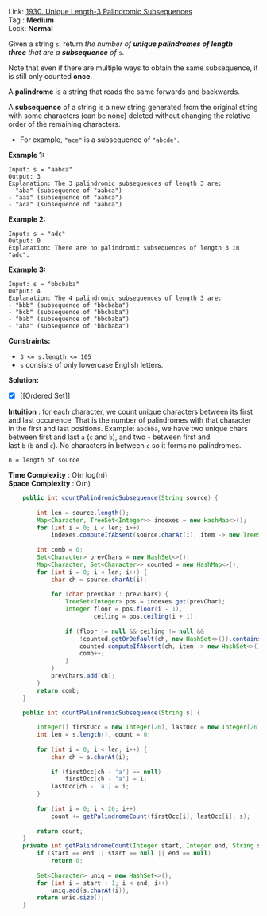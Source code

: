 Link: [1930. Unique Length-3 Palindromic Subsequences](https://leetcode.com/problems/unique-length-3-palindromic-subsequences/) <br>
Tag : **Medium**<br>
Lock: **Normal**

Given a string `s`, return _the number of **unique palindromes of length three** that are a **subsequence** of_ `s`.

Note that even if there are multiple ways to obtain the same subsequence, it is still only counted **once**.

A **palindrome** is a string that reads the same forwards and backwards.

A **subsequence** of a string is a new string generated from the original string with some characters (can be none) deleted without changing the relative order of the remaining characters.

-   For example, `"ace"` is a subsequence of `"abcde"`.

**Example 1:**
```
Input: s = "aabca"
Output: 3
Explanation: The 3 palindromic subsequences of length 3 are:
- "aba" (subsequence of "aabca")
- "aaa" (subsequence of "aabca")
- "aca" (subsequence of "aabca")
```

**Example 2:**
```
Input: s = "adc"
Output: 0
Explanation: There are no palindromic subsequences of length 3 in "adc".
```

**Example 3:**
```
Input: s = "bbcbaba"
Output: 4
Explanation: The 4 palindromic subsequences of length 3 are:
- "bbb" (subsequence of "bbcbaba")
- "bcb" (subsequence of "bbcbaba")
- "bab" (subsequence of "bbcbaba")
- "aba" (subsequence of "bbcbaba")
```

**Constraints:**
-   `3 <= s.length <= 105`
-   `s` consists of only lowercase English letters.

**Solution:**
- [x]  [[Ordered Set]] 

**Intuition** :
for each character, we count unique characters between its first and last occurence. That is the number of palindromes with that character in the first and last positions.
Example: `abcbba`, we have two unique chars between first and last `a` (`c` and `b`), and two - between first and last `b` (`b` and `c`). No characters in between `c` so it forms no palindromes.

```
n = length of source
```
**Time Complexity** : O(n log(n))<br>
**Space Complexity** : O(n)

```java
    public int countPalindromicSubsequence(String source) {
        
        int len = source.length();
        Map<Character, TreeSet<Integer>> indexes = new HashMap<>();
        for (int i = 0; i < len; i++)
            indexes.computeIfAbsent(source.charAt(i), item -> new TreeSet<>()).add(i);
        
        int comb = 0;
        Set<Character> prevChars = new HashSet<>();
        Map<Character, Set<Character>> counted = new HashMap<>();
        for (int i = 0; i < len; i++) {
            char ch = source.charAt(i);
            
            for (char prevChar : prevChars) {
                TreeSet<Integer> pos = indexes.get(prevChar);
                Integer floor = pos.floor(i - 1),
                        ceiling = pos.ceiling(i + 1);
                
                if (floor != null && ceiling != null && 
                    !counted.getOrDefault(ch, new HashSet<>()).contains(prevChar)) {
                    counted.computeIfAbsent(ch, item -> new HashSet<>()).add(prevChar);
                    comb++;
                }
            }
            prevChars.add(ch);
        }
        return comb;
    }
```

```java
    public int countPalindromicSubsequence(String s) {
        
        Integer[] firstOcc = new Integer[26], lastOcc = new Integer[26];
        int len = s.length(), count = 0;
        
        for (int i = 0; i < len; i++) {
            char ch = s.charAt(i);
            
            if (firstOcc[ch - 'a'] == null)
                firstOcc[ch - 'a'] = i;
            lastOcc[ch - 'a'] = i;
        }
        
        for (int i = 0; i < 26; i++)
            count += getPalindromeCount(firstOcc[i], lastOcc[i], s);
        
        return count;
    }
    private int getPalindromeCount(Integer start, Integer end, String s) {
        if (start == end || start == null || end == null)
            return 0;
        
        Set<Character> uniq = new HashSet<>();
        for (int i = start + 1; i < end; i++)
            uniq.add(s.charAt(i));
        return uniq.size();
    }
```